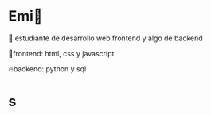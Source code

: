 ### <h1>Emi💫</h1>

🌱 estudiante de desarrollo web frontend y algo de backend

💫frontend:
html, css y javascript

🔥backend:
python y sql

<h1>s</h1>
